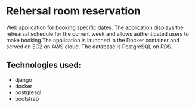# Rehersal room reservation 
 
Web application for booking specific dates. The application displays the rehearsal schedule for the current week and allows authenticated users to make booking.The application is launched in the Docker container and served on EC2 on AWS cloud. The database is PostgreSQL on RDS. 

## Technologies used: 
* django
* docker
* postgresql
* bootstrap

